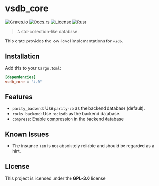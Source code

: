 # vsdb_core

[![Crates.io](https://img.shields.io/crates/v/vsdb_core.svg)](https://crates.io/crates/vsdb_core)
[![Docs.rs](https://docs.rs/vsdb_core/badge.svg)](https://docs.rs/vsdb_core)
[![License](https://img.shields.io/badge/license-GPL--3.0-blue.svg)](../../LICENSE)
[![Rust](https://github.com/rust-util-collections/vsdb/actions/workflows/rust.yml/badge.svg)](https://github.com/rust-util-collections/vsdb/actions/workflows/rust.yml)

> A std-collection-like database.

This crate provides the low-level implementations for `vsdb`.

## Installation

Add this to your `Cargo.toml`:

```toml
[dependencies]
vsdb_core = "4.0"
```

## Features

- `parity_backend`: Use `parity-db` as the backend database (default).
- `rocks_backend`: Use `rocksdb` as the backend database.
- `compress`: Enable compression in the backend database.

## Known Issues

- The instance `len` is not absolutely reliable and should be regarded as a hint.

## License

This project is licensed under the **GPL-3.0** license.
